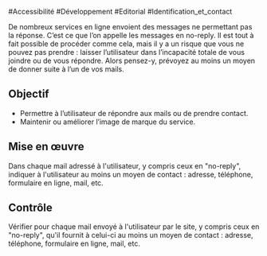 
#Accessibilité #Développement #Editorial #Identification_et_contact

De nombreux services en ligne envoient des messages ne permettant pas la réponse. C’est ce que l’on appelle les messages en no-reply. Il est tout à fait possible de procéder comme cela, mais il y a un risque que vous ne pouvez pas prendre : laisser l’utilisateur dans l’incapacité totale de vous joindre ou de vous répondre. Alors pensez-y, prévoyez au moins un moyen de donner suite à l’un de vos mails.


## Objectif

* Permettre à l’utilisateur de répondre aux mails ou de prendre contact.
* Maintenir ou améliorer l’image de marque du service.

## Mise en œuvre

Dans chaque mail adressé à l'utilisateur, y compris ceux en "no-reply", indiquer à l'utilisateur au moins un moyen de contact : adresse, téléphone, formulaire en ligne, mail, etc.

## Contrôle

Vérifier pour chaque mail envoyé à l'utilisateur par le site, y compris ceux en "no-reply", qu'il fournit à celui-ci au moins un moyen de contact : adresse, téléphone, formulaire en ligne, mail, etc.

